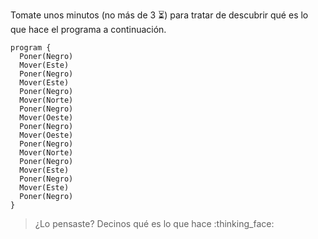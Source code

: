 Tomate unos minutos (no más de 3 :hourglass_flowing_sand:) para tratar de descubrir qué es lo que hace el programa a continuación.

```gobstones
program {
  Poner(Negro)
  Mover(Este)
  Poner(Negro)
  Mover(Este)
  Poner(Negro)
  Mover(Norte)
  Poner(Negro)
  Mover(Oeste)
  Poner(Negro)
  Mover(Oeste)
  Poner(Negro)
  Mover(Norte)
  Poner(Negro)
  Mover(Este)
  Poner(Negro)
  Mover(Este)
  Poner(Negro)
}
```


> ¿Lo pensaste? Decinos qué es lo que hace :thinking_face:

